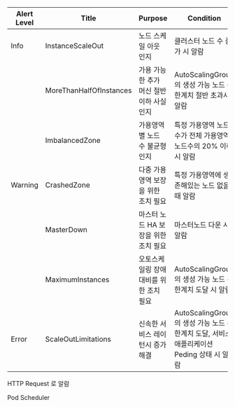 |Alert Level|Title|Purpose|Condition|
|-|-|--------|-------------|
|Info|InstanceScaleOut|노드 스케일 아웃 인지|클러스터 노드 수 증가 시 알람|클러스터 노드 수 증가시 알람|
||MoreThanHalfOfInstances|가용 가능한 추가 머신 절반 이하 사실 인지|AutoScalingGroup 의 생성 가능 노드 수 한계치 절반 초과시 알람|
||ImbalancedZone|가용영역 별 노드 수 불균형 인지|특정 가용영역 노드 수가 전체 가용영역 노드수의 20% 이하 시 알람|
|Warning|CrashedZone|다중 가용영역 보장을 위한 조치 필요|특정 가용영역에 생존해있는 노드 없을 때 알람|
||MasterDown|마스터 노드 HA 보장을 위한 조치 필요|마스터노드 다운 시 알람|
||MaximumInstances|오토스케일링 장애 대비를 위한 조치 필요|AutoScalingGroup 의 생성 가능 노드 수 한계치 도달 시 알람|
|Error|ScaleOutLimitations|신속한 서비스 레이턴시 증가 해결|AutoScalingGroup 의 생성 가능 노드 수 한계치 도달, 서비스 애플리케이션 Peding 상태 시 알람|


HTTP Request 로 알람


Pod Scheduler

